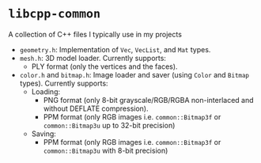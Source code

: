 # `libcpp-common`

A collection of C++ files I typically use in my projects

* `geometry.h`: Implementation of `Vec`, `VecList`, and `Mat` types.
* `mesh.h`: 3D model loader. Currently supports:
  * PLY format (only the vertices and the faces).
* `color.h` and `bitmap.h`: Image loader and saver (using `Color` and `Bitmap` types). Currently supports:
  * Loading:
    * PNG format (only 8-bit grayscale/RGB/RGBA non-interlaced and without DEFLATE compression).
    * PPM format (only RGB images i.e. `common::Bitmap3f` or `common::Bitmap3u` up to 32-bit precision)
  * Saving:
    * PPM format (only RGB images i.e. `common::Bitmap3f` or `common::Bitmap3u` with 8-bit precision)
